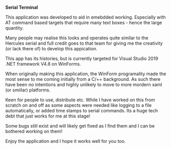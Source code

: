 **Serial Terminal**

This application was developed to aid in emebdded working. Especially with AT command based targets that require many text boxes - hence the large quantity.

Many people may realise this looks and operates quite similar to the Hercules serial and full credit goes to that team for giving me the creativity (or lack there of) to develop this appication.

This app has its histories, but is currently targeted for Visual Studio 2019 .NET framework V4.8 on WinForms.

When originally making this application, the WinForm programality made the most sense to me coming initially from a C/++ background. As such there have been no intentions and highly unlikely to move to more mordern xaml (or smiilar) platforms.



Keen for people to use, distribute etc. While I have worked on this from scratch on and off as some aspects were needed like logging to a file automatically, or added time stamps to serial commands. Its a huge tech debt that just works for me at this stage!

Some bugs still exist and will likely get fixed as I find them and I can be bothered working on them!

Enjoy the application and I hope it works well for you too.
